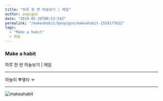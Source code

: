 ```yaml
---
title: "하루 한 번 하늘보기 | 매일"
author: anpigon
date: "2019-05-30T00:53:54Z"
permalink: "/makeahabit/@anpigon/makeahabit-1559177632"
tags:
  - "Make a habit"
  - 하늘
---
```

### Make a habit

하루 한 번 하늘보기 | 매일

---

하늘이 뿌옇타 ㅠ

---

![makeahabit](https://steemitimages.com/300x0/https://s3.ap-northeast-2.amazonaws.com/img.passionbull.net/public/anpigon/1559177630.jpg)